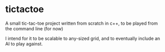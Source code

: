 # tictactoe

A small tic-tac-toe project written from scratch in c++, to be played from the command line (for now)

I intend for it to be scalable to any-sized grid, and to eventually include an AI to play against.
